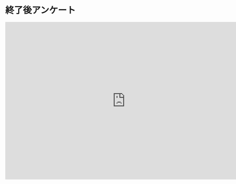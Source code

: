 # 終了後アンケート

<iframe src="https://docs.google.com/forms/d/e/1FAIpQLSfrXx3nbE5dvZoPHPCSkBuH6POOsMOvG02jVN10izO2CN4aRA/viewform?embedded=true" width="760" height="500" frameborder="0" marginheight="0" marginwidth="0">読み込んでいます...</iframe>
